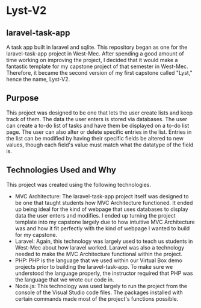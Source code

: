 # Lyst-V2

## laravel-task-app
A task app built in laravel and sqlite.
This repository began as one for the laravel-task-app project in West-Mec. After spending a good amount of time working on improving the project, I decided that it would make a fantastic template for my capstone project of that semester in West-Mec. Therefore, it became the second version of my first capstone called "Lyst," hence the name, Lyst-V2.

## Purpose
This project was designed to be one that lets the user create lists and keep track of them. The data the user enters is stored via databases. The user can create a to-do list of tasks and have them be displayed on a to-do list page. The user can also alter or delete specific entries in the list. Entries in the list can be modified by having their specific fields be altered to new values, though each field's value must match what the datatype of the field is.

## Technologies Used and Why
This project was created using the following technologies.
* MVC Architecture: The laravel-task-app project itself was designed to be one that taught students how MVC Architecture functioned. It ended up being ideal for the kind of webpage that uses databases to display data the user enters and modifies. I ended up turning the project template into my capstone largely due to how intuitive MVC Architecture was and how it fit perfectly with the kind of webpage I wanted to build for my capstone.
* Laravel: Again, this technology was largely used to teach us students in West-Mec about how laravel worked. Laravel was also a technology needed to make the MVC Architecture functional within the project.
* PHP: PHP is the language that we used within our Virtual Box demo projects prior to building the laravel-task-app. To make sure we understood the language properly, the instructor required that PHP was the language that we wrote our code in.
* Node.js: This technology was used largely to run the project from the console of the Visual Studio code files. The packages installed with certain commands made most of the project's functions possible.
